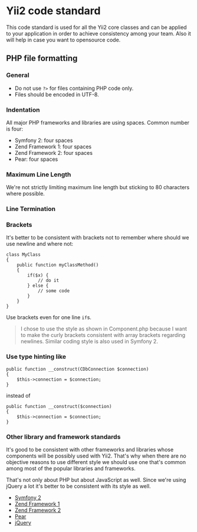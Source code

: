 Yii2 code standard
==================

This code standard is used for all the Yii2 core classes and can be applied to
your application in order to achieve consistency among your team. Also it will
help in case you want to opensource code.


PHP file formatting
-------------------

### General

- Do not use `?>` for files containing PHP code only.
- Files should be encoded in UTF-8.

### Indentation

All major PHP frameworks and libraries are using spaces. Common number is four:

- Symfony 2: four spaces
- Zend Framework 1: four spaces
- Zend Framework 2: four spaces
- Pear: four spaces


### Maximum Line Length

We're not strictly limiting maximum line length but sticking to 80 characters
where possible.

### Line Termination



### Brackets

It's better to be consistent with brackets not to remember where should we use
newline and where not:

~~~
class MyClass
{
	public function myClassMethod()
	{
		if($x) {
			// do it
		} else {
			// some code
		}
	}
}
~~~

Use brackets even for one line `if`s.

> I chose to use the style as shown in Component.php because I want to make the
> curly brackets consistent with array brackets regarding newlines. Similar coding
> style is also used in Symfony 2.

### Use type hinting like

~~~
public function __construct(CDbConnection $connection)
{
	$this->connection = $connection;
}
~~~

instead of

~~~
public function __construct($connection)
{
	$this->connection = $connection;
}
~~~

### Other library and framework standards

It's good to be consistent with other frameworks and libraries whose components
will be possibly used with Yii2. That's why when there are no objective reasons
to use different style we should use one that's common among most of the popular
libraries and frameworks.

That's not only about PHP but about JavaScript as well. Since we're using jQuery
a lot it's better to be consistent with its style as well.

- [Symfony 2](http://symfony.com/doc/current/contributing/code/standards.html)
- [Zend Framework 1](http://framework.zend.com/manual/en/coding-standard.coding-style.html)
- [Zend Framework 2](http://framework.zend.com/wiki/display/ZFDEV2/Coding+Standards)
- [Pear](http://pear.php.net/manual/en/standards.php)
- [jQuery](http://docs.jquery.com/JQuery_Core_Style_Guidelines)